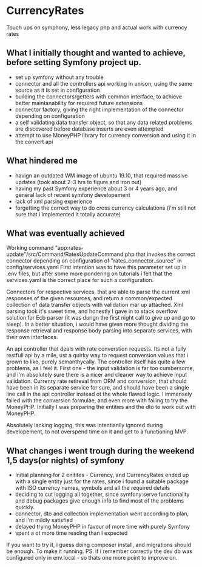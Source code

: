 # CurrencyRates
Touch ups on symphony, less legacy php and actual work with currency rates

## What I initially thought and wanted to achieve, before setting Symfony project up.

- set up symfony without any trouble
- connector and all the controllers api working in unison, using the same source as it is set in configuration
- building the connectors/getters with common interface, to achieve better maintanability for required future extensions
- connector factory, giving the right implementation of the connector depending on configuration
- a self validating data transfer object, so that any data related problems are discovered before database inserts are even attempted
- attempt to use MoneyPHP library for currency conversion and using it in the convert api

## What hindered me

- havign an outdated WM image of ubuntu 19.10, that required massive updates (took about 2-3 hrs to figure and iron out)
- having my past Symfony experience about 3 or 4 years ago, and general lack of recent symfony developement
- lack of xml parsing experience
- forgetting the correct way to do cross currency calculations (i'm still not sure that i implemented it totally accurate)

## What was eventually achieved

  Working command "app:rates-update"/src/Command/RatesUpdateCommand.php that invokes the correct connector depending on configuration of
"rates_connector_source" in config/services.yaml First intention was to have this parameter set up in .env files, but after some more 
pondering on tutorials i felt that the services.yaml is the correct place for such a configuration.

  Connectors for respective services, that are able to parse the current xml responses of the given resources, and return a common/expected
collection of data transfer objects with validation mar up attached. Xml parsing took it's sweet time, and honestly I gave in to stack overflow solution
for Ecb parser (it was durign the first night call to give up and go to sleep). In a better situation, i would have given more thought dividing the response
retrieval and response body parsing into separate services, with their own interfaces.

  An api controller that deals with rate converstion requests. Its not a fully restfull api by a mile, ust a quirky way to request conversion values that i 
grown to like, purely semanthycally. The controller itself has quite a few problems, as I feel it. First one - the input validation is far too cumbersome, and i'm
absolutely sure there is a nicer and cleaner way to achieve input validation. Currenry rate retireval from ORM and conversion, that should have been in its separate service for sure, and should have been a single line call in the api controller instead ot the whole flawed logic. I immensely failed with the conversion formulae, and even more with failing to try the MoneyPHP. Initially I was preparing the entities and the dto to work out with MoneyPHP.

  Absolutely lacking logging, this was intentianlly ignored during developement, to not overspend time on it and get to a functioning MVP.

## What changes i went trough during the weekend 1,5 days(or nights) of symfony
- Initial planning for 2 enitites - Currency, and CurrencyRates ended up with a single entity just for the rates, since i found a suitable package
with ISO currency names, symbols and all the required details
- deciding to cut logging all together, since symfony:serve functionality and debug packages give enough info to find most of the problems quickly.
- connector, dto and collection implementation went according to plan, and i'm mildly satisfied
- delayed trying MoneyPHP in favour of more time with purely Symfony 
- spent a ot more time reading than I expected

If you want to try it, i guess doing composer install, and migrations should be enough. To make it running. 
PS. if i remember correctly the dev db was configured only in env.local - so thats one more point to improve on.
